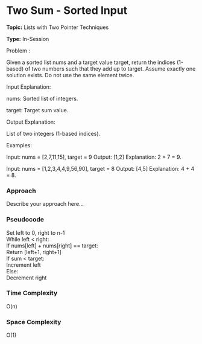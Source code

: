 # Two Sum - Sorted Input
**Topic:** Lists with Two Pointer Techniques

**Type:** In-Session

Problem :

 Given a sorted list nums and a target value target, return the indices (1-based) of two numbers such that they add up to target. Assume exactly one solution exists. Do not use the same element twice. 

Input Explanation: 

nums: Sorted list of integers. 

target: Target sum value. 

Output Explanation: 

List of two integers (1-based indices). 

Examples: 

Input: nums = [2,7,11,15], target = 9 
Output: [1,2] 
Explanation: 2 + 7 = 9. 
 

Input: nums = [1,2,3,4,4,9,56,90], target = 8 
Output: [4,5] 
Explanation: 4 + 4 = 8. 


### Approach
Describe your approach here...

### Pseudocode

Set left to 0, right to n-1  
While left < right:  
    If nums[left] + nums[right] == target:  
        Return [left+1, right+1]  
    If sum < target:  
        Increment left  
    Else:  
        Decrement right

### Time Complexity

O(n)

### Space Complexity

O(1)

